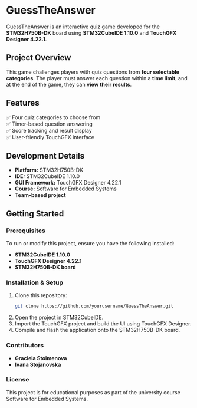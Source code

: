 # **GuessTheAnswer**  
GuessTheAnswer is an interactive quiz game developed for the **STM32H750B-DK** board using **STM32CubeIDE 1.10.0** and **TouchGFX Designer 4.22.1**.  

## **Project Overview**  
This game challenges players with quiz questions from **four selectable categories**. The player must answer each question within a **time limit**, and at the end of the game, they can **view their results**.  

## **Features**  
✅ Four quiz categories to choose from  
✅ Timer-based question answering  
✅ Score tracking and result display  
✅ User-friendly TouchGFX interface  

## **Development Details**  
- **Platform:** STM32H750B-DK  
- **IDE:** STM32CubeIDE 1.10.0  
- **GUI Framework:** TouchGFX Designer 4.22.1  
- **Course:** Software for Embedded Systems  
- **Team-based project**  

## **Getting Started**  

### **Prerequisites**  
To run or modify this project, ensure you have the following installed:  
- **STM32CubeIDE 1.10.0**  
- **TouchGFX Designer 4.22.1**  
- **STM32H750B-DK board**  

### **Installation & Setup**  
1. Clone this repository:  
   ```sh
   git clone https://github.com/yourusername/GuessTheAnswer.git
2. Open the project in STM32CubeIDE.
3. Import the TouchGFX project and build the UI using TouchGFX Designer.
4. Compile and flash the application onto the STM32H750B-DK board.

### **Contributors**
- **Graciela Stoimenova**
- **Ivana Stojanovska**

### **License**
This project is for educational purposes as part of the university course Software for Embedded Systems.

